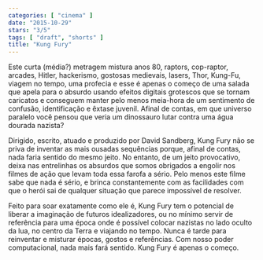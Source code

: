 ```yaml
---
categories: [ "cinema" ]
date: "2015-10-29"
stars: "3/5"
tags: [ "draft", "shorts" ]
title: "Kung Fury"
---
```

Este curta (média?) metragem mistura anos 80, raptors, cop-raptor,
arcades, Hitler, hackerismo, gostosas medievais, lasers, Thor, Kung-Fu,
viagem no tempo, uma profecia e esse é apenas o começo de uma salada
que apela para o absurdo usando efeitos digitais grotescos que se tornam
caricatos e conseguem manter pelo menos meia-hora de um sentimento de
confusão, identificação e êxtase juvenil. Afinal de contas, em que
universo paralelo você pensou que veria um dinossauro lutar contra uma
água dourada nazista?

Dirigido, escrito, atuado e produzido por David Sandberg, Kung Fury não
se priva de inventar as mais ousadas sequências porque, afinal de contas,
nada faria sentido do mesmo jeito. No entanto, de um jeito provocativo,
deixa nas entrelinhas os absurdos que somos obrigados a engolir nos filmes
de ação que levam toda essa farofa a sério. Pelo menos este filme sabe
que nada é sério, e brinca constantemente com as facilidades com que
o herói sai de qualquer situação que parece impossível de resolver.

Feito para soar exatamente como ele é, Kung Fury tem o potencial de
liberar a imaginação de futuros idealizadores, ou no mínimo servir de
referência para uma época onde é possível colocar nazistas no lado
oculto da lua, no centro da Terra e viajando no tempo. Nunca é tarde
para reinventar e misturar épocas, gostos e referências. Com nosso poder
computacional, nada mais fará sentido. Kung Fury é apenas o começo.
